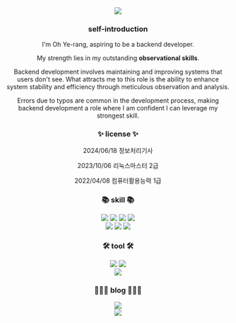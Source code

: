 <div align=center>
	<img src="https://capsule-render.vercel.app/api?type=waving&color=auto&height=200&section=header&text=yerang%20Github&fontSize=90" />	
</div>


<div align=center>
	<h3>self-introduction</h3>
	
	
I'm Oh Ye-rang, aspiring to be a backend developer.




My strength lies in my outstanding **observational skills**.




Backend development involves maintaining and improving systems that users don't see. What attracts me to this role is the ability to enhance system stability and efficiency through meticulous observation and analysis.


Errors due to typos are common in the development process, making backend development a role where I am confident I can leverage my strongest skill.
</div>



<div align=center>
  	<h3>✨ license ✨</h3>
  	<p>2024/06/18  정보처리기사</p>
  	<p>2023/10/06  리눅스마스터 2급</p>
  	<p>2022/04/08  컴퓨터활용능력 1급</p>
</div>


<div align=center>
    <h3>📚 skill 📚</h3>
    <img src="https://img.shields.io/badge/Java-007396?style=flat&logo=Conda-Forge&logoColor=white" />
    <img src="https://img.shields.io/badge/JavaScript-F7DF1E?style=flat&logo=JavaScript&logoColor=white" />
    <img src="https://img.shields.io/badge/HTML5-E34F26?style=flat&logo=HTML5&logoColor=white" />
    <img src="https://img.shields.io/badge/CSS3-1572B6?style=flat&logo=CSS3&logoColor=white" /><br>
</div>

<div align=center>
	<img src="https://img.shields.io/badge/Spring-6DB33F?style=flat&logo=Spring&logoColor=white" />
	<img src="https://img.shields.io/badge/Oracle%20SQL-F80000?style=flat&logo=Oracle&logoColor=white" />
	<img src="https://img.shields.io/badge/Linux-FCC624?style=flat&logo=Linux&logoColor=white" />
</div>



<div align=center>
	<h3>🛠 tool 🛠</h3>
	<img src="https://img.shields.io/badge/Eclipse%20IDE-2C2255?style=flat&logo=EclipseIDE&logoColor=white" />
	<img src="https://img.shields.io/badge/Visual%20Studio%20Code-007ACC?style=flat&logo=VisualStudioCode&logoColor=white" />
	<br>
	<img src="https://img.shields.io/badge/Tomcat-F8DC75?style=flat&logo=ApacheTomcat&logoColor=white" />
</div>


<div align=center>
	<h3>👩🏻‍💻 blog 👩🏻‍💻</h3>
   	<a href="https://osl1018.tistory.com">
	<img src="https://img.shields.io/badge/Blog-FF9800?style=flat&logo=Blogger&logoColor=white" />
	</a>
</div>





<div align=center>
<img src="https://github-readme-stats.vercel.app/api/top-langs/?username=yerang1018&layout=compact"><br><br>
</div>



